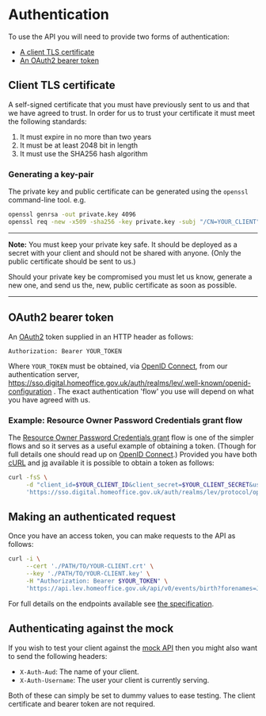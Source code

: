 Authentication
==============

To use the API you will need to provide two forms of authentication:

* [A client TLS certificate]
* [An OAuth2 bearer token]


Client TLS certificate
----------------------

A self-signed certificate that you must have previously sent to us and that we have agreed to trust. In order for us to trust your certificate it must meet the following standards:

1. It must expire in no more than two years
2. It must be at least 2048 bit in length
3. It must use the SHA256 hash algorithm


### Generating a key-pair

The private key and public certificate can be generated using the `openssl` command-line tool. e.g.

```bash
openssl genrsa -out private.key 4096
openssl req -new -x509 -sha256 -key private.key -subj "/CN=YOUR_CLIENT" -days 730 -out public.crt
```

---

**Note:** You must keep your private key safe. It should be deployed as a secret with your client and should not be shared with anyone. (Only the public certificate should be sent to us.)

Should your private key be compromised you must let us know, generate a new one, and send us the, new, public certificate as soon as possible.

---


OAuth2 bearer token
-------------------

An [OAuth2] token supplied in an HTTP header as follows:

```
Authorization: Bearer YOUR_TOKEN
```

Where `YOUR_TOKEN` must be obtained, via [OpenID Connect], from our authentication server, https://sso.digital.homeoffice.gov.uk/auth/realms/lev/.well-known/openid-configuration . The exact authentication 'flow' you use will depend on what you have agreed with us.


### Example: Resource Owner Password Credentials grant flow

The [Resource Owner Password Credentials grant] flow is one of the simpler flows and so it serves as a useful example of obtaining a token. (Though for full details one should read up on [OpenID Connect].) Provided you have both [cURL] and [jq] available it is possible to obtain a token as follows:

```bash
curl -fsS \
     -d "client_id=$YOUR_CLIENT_ID&client_secret=$YOUR_CLIENT_SECRET&username=$SOME_USER&password=$SOME_USERS_PASSWORD&grant_type=password" \
     'https://sso.digital.homeoffice.gov.uk/auth/realms/lev/protocol/openid-connect/token' | jq -r '.access_token'
```


Making an authenticated request
-------------------------------

Once you have an access token, you can make requests to the API as follows:

```bash
curl -i \
     --cert './PATH/TO/YOUR-CLIENT.crt' \
     --key './PATH/TO/YOUR-CLIENT.key' \
     -H "Authorization: Bearer $YOUR_TOKEN" \
     'https://api.lev.homeoffice.gov.uk/api/v0/events/birth?forenames=John&lastname=Smith&dateofbirth=2010-01-01'
```

For full details on the endpoints available see [the specification].

Authenticating against the mock
-------------------------------

If you wish to test your client against the [mock API] then you might also want to send the following headers:

* `X-Auth-Aud`: The name of your client.
* `X-Auth-Username`: The user your client is currently serving.

Both of these can simply be set to dummy values to ease testing. The client certificate and bearer token are not required.

[A client TLS certificate]: #client-tls-certificate
[An OAuth2 bearer token]: #oauth2-bearer-token
[OAuth2]: https://oauth.net/2/
[OpenID Connect]: https://www.keycloak.org/docs/3.3/server_admin/topics/sso-protocols/oidc.html
[Resource Owner Password Credentials grant]: https://tools.ietf.org/html/rfc6749#section-4.3
[cURL]: https://curl.haxx.se/
[jq]: https://stedolan.github.io/jq/
[mock API]: ./Mock
[the specification]: /
